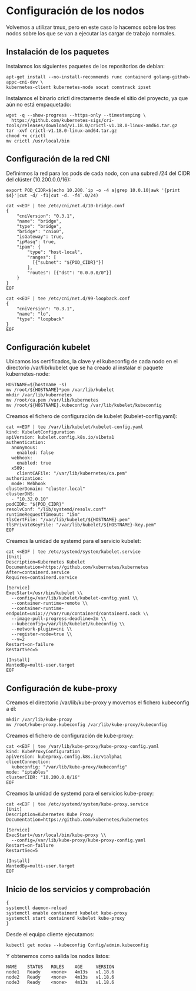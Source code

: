 # Configuración de los nodos

Volvemos a utilizar tmux, pero en este caso lo hacemos sobre los tres
nodos sobre los que se van a ejecutar las cargar de trabajo normales.

## Instalación de los paquetes

Instalamos los siguientes paquetes de los repositorios de debian:

```
apt-get install --no-install-recommends runc containerd golang-github-appc-cni-dev \
kubernetes-client kubernetes-node socat conntrack ipset
```

Instalamos el binario crictl directamente desde el sitio del proyecto,
ya que aún no está empaquetado:

```
wget -q --show-progress --https-only --timestamping \
  https://github.com/kubernetes-sigs/cri-tools/releases/download/v1.18.0/crictl-v1.18.0-linux-amd64.tar.gz
tar -xvf crictl-v1.18.0-linux-amd64.tar.gz
chmod +x crictl
mv crictl /usr/local/bin
```


## Configuración de la red CNI

Definirmos la red para los pods de cada nodo, con una subred /24 del
CIDR del clúster (10.200.0.0/16):

```
export POD_CIDR=$(echo 10.200.`ip -o -4 a|grep 10.0.10|awk '{print $4}'|cut -d/ -f1|cut -d. -f4`.0/24)
```

```
cat <<EOF | tee /etc/cni/net.d/10-bridge.conf
{
    "cniVersion": "0.3.1",
    "name": "bridge",
    "type": "bridge",
    "bridge": "cnio0",
    "isGateway": true,
    "ipMasq": true,
    "ipam": {
        "type": "host-local",
        "ranges": [
          [{"subnet": "${POD_CIDR}"}]
        ],
        "routes": [{"dst": "0.0.0.0/0"}]
    }
}
EOF
```

```
cat <<EOF | tee /etc/cni/net.d/99-loopback.conf
{
    "cniVersion": "0.3.1",
    "name": "lo",
    "type": "loopback"
}
EOF
```

## Configuración kubelet

Ubicamos los certificados, la clave y el kubeconfig de cada nodo en el
directorio /var/lib/kubelet que se ha creado al instalar el paquete
kubernetes-node:

```
HOSTNAME=$(hostname -s)
mv /root/${HOSTNAME}*pem /var/lib/kubelet
mkdir /var/lib/kubernetes
mv /root/ca.pem /var/lib/kubernetes
mv /root/${HOSTNAME}.kubeconfig /var/lib/kubelet/kubeconfig
```

Creamos el fichero de configuración de kubelet (kubelet-config.yaml):

```
cat <<EOF | tee /var/lib/kubelet/kubelet-config.yaml
kind: KubeletConfiguration
apiVersion: kubelet.config.k8s.io/v1beta1
authentication:
  anonymous:
    enabled: false
  webhook:
    enabled: true
  x509:
    clientCAFile: "/var/lib/kubernetes/ca.pem"
authorization:
  mode: Webhook
clusterDomain: "cluster.local"
clusterDNS:
  - "10.32.0.10"
podCIDR: "${POD_CIDR}"
resolvConf: "/lib/systemd/resolv.conf"
runtimeRequestTimeout: "15m"
tlsCertFile: "/var/lib/kubelet/${HOSTNAME}.pem"
tlsPrivateKeyFile: "/var/lib/kubelet/${HOSTNAME}-key.pem"
EOF
```

Creamos la unidad de systemd para el servicio kubelet:

```
cat <<EOF | tee /etc/systemd/system/kubelet.service
[Unit]
Description=Kubernetes Kubelet
Documentation=https://github.com/kubernetes/kubernetes
After=containerd.service
Requires=containerd.service

[Service]
ExecStart=/usr/bin/kubelet \\
  --config=/var/lib/kubelet/kubelet-config.yaml \\
  --container-runtime=remote \\
  --container-runtime-endpoint=unix:///var/run/containerd/containerd.sock \\
  --image-pull-progress-deadline=2m \\
  --kubeconfig=/var/lib/kubelet/kubeconfig \\
  --network-plugin=cni \\
  --register-node=true \\
  --v=2
Restart=on-failure
RestartSec=5

[Install]
WantedBy=multi-user.target
EOF
```

## Configuración de kube-proxy

Creamos el directorio /var/lib/kube-proxy y movemos el fichero
kubeconfig a él:

```
mkdir /var/lib/kube-proxy
mv /root/kube-proxy.kubeconfig /var/lib/kube-proxy/kubeconfig
```

Creamos el fichero de configuración de kube-proxy:

```
cat <<EOF | tee /var/lib/kube-proxy/kube-proxy-config.yaml
kind: KubeProxyConfiguration
apiVersion: kubeproxy.config.k8s.io/v1alpha1
clientConnection:
  kubeconfig: "/var/lib/kube-proxy/kubeconfig"
mode: "iptables"
clusterCIDR: "10.200.0.0/16"
EOF
```

Creamos la unidad de systemd para el servicios kube-proxy:

```
cat <<EOF | tee /etc/systemd/system/kube-proxy.service
[Unit]
Description=Kubernetes Kube Proxy
Documentation=https://github.com/kubernetes/kubernetes

[Service]
ExecStart=/usr/local/bin/kube-proxy \\
  --config=/var/lib/kube-proxy/kube-proxy-config.yaml
Restart=on-failure
RestartSec=5

[Install]
WantedBy=multi-user.target
EOF
```

## Inicio de los servicios y comprobación

```
{
systemctl daemon-reload
systemctl enable containerd kubelet kube-proxy
systemctl start containerd kubelet kube-proxy
}
```

Desde el equipo cliente ejecutamos:

```
kubectl get nodes --kubeconfig Config/admin.kubeconfig
```

Y obtenemos como salida los nodos listos:

```
NAME    STATUS   ROLES    AGE     VERSION
node1   Ready    <none>   4m13s   v1.18.6
node2   Ready    <none>   4m13s   v1.18.6
node3   Ready    <none>   4m13s   v1.18.6
```
